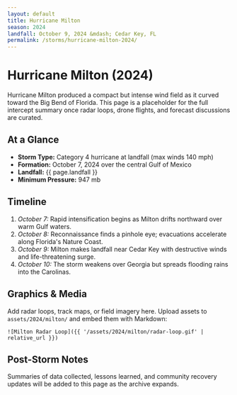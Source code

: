 ```yaml
---
layout: default
title: Hurricane Milton
season: 2024
landfall: October 9, 2024 &mdash; Cedar Key, FL
permalink: /storms/hurricane-milton-2024/
---
```


# Hurricane Milton (2024)

Hurricane Milton produced a compact but intense wind field as it curved toward the Big Bend of Florida. This page is a placeholder for the full intercept summary once radar loops, drone flights, and forecast discussions are curated.

## At a Glance

- **Storm Type:** Category 4 hurricane at landfall (max winds 140 mph)
- **Formation:** October 7, 2024 over the central Gulf of Mexico
- **Landfall:** {{ page.landfall }}
- **Minimum Pressure:** 947 mb

## Timeline

1. *October 7:* Rapid intensification begins as Milton drifts northward over warm Gulf waters.
2. *October 8:* Reconnaissance finds a pinhole eye; evacuations accelerate along Florida's Nature Coast.
3. *October 9:* Milton makes landfall near Cedar Key with destructive winds and life-threatening surge.
4. *October 10:* The storm weakens over Georgia but spreads flooding rains into the Carolinas.

## Graphics & Media

Add radar loops, track maps, or field imagery here. Upload assets to `assets/2024/milton/` and embed them with Markdown:

```
![Milton Radar Loop]({{ '/assets/2024/milton/radar-loop.gif' | relative_url }})
```

## Post-Storm Notes

Summaries of data collected, lessons learned, and community recovery updates will be added to this page as the archive expands.
